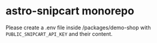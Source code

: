 # astro-snipcart monorepo

Please create a .env file inside /packages/demo-shop with `PUBLIC_SNIPCART_API_KEY` and their content.